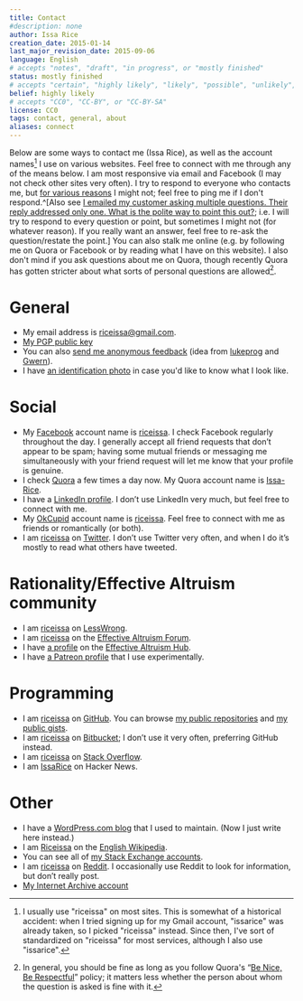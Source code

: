 ```yaml
---
title: Contact
#description: none
author: Issa Rice
creation_date: 2015-01-14
last_major_revision_date: 2015-09-06
language: English
# accepts "notes", "draft", "in progress", or "mostly finished"
status: mostly finished
# accepts "certain", "highly likely", "likely", "possible", "unlikely", "highly unlikely", "remote", "impossible", "log", "emotional", or "fiction"
belief: highly likely
# accepts "CC0", "CC-BY", or "CC-BY-SA"
license: CC0
tags: contact, general, about
aliases: connect
---
```


Below are some ways to contact me (Issa Rice), as well as the account
names[^aname] I use on various websites.  Feel free to connect with me
through any of the means below.  I am most responsive via email and
Facebook (I may not check other sites very often).
I try to respond to everyone who contacts me, but [for various reasons](http://lesswrong.com/lw/eua/reasons_for_someone_to_ignore_you/ "“Reasons for someone to ‘ignore’ you” by Wei Dai") I might not; feel free to ping me if I don't respond.^[Also see [I emailed my customer asking multiple questions\. Their reply addressed only one\. What is the polite way to point this out?](https://workplace.stackexchange.com/questions/44483/i-emailed-my-customer-asking-multiple-questions-their-reply-addressed-only-one); i.e. I will try to respond to every question or point, but sometimes I might not (for whatever reason). If you really want an answer, feel free to re-ask the question/restate the point.]
You can also stalk
me online (e.g. by following me on Quora or Facebook or by reading what
I have on this website).  I also don't mind if you ask questions about
me on Quora, though recently Quora has gotten stricter about what sorts
of personal questions are allowed[^bnbr].

[^aname]: I usually use "riceissa" on most sites. This is somewhat of a
historical accident: when I tried signing up for my Gmail account,
"issarice" was already taken, so I picked "riceissa" instead. Since
then, I've sort of standardized on "riceissa" for most services, although I also use "issarice".

[^bnbr]: In general, you should be fine as long as you follow Quora's
“[Be Nice, Be Respectful][bnbr]” policy; it matters less whether the
person about whom the question is asked is fine with it.

[bnbr]: https://www.quora.com/What-is-Quoras-Be-Nice-Be-Respectful-policy

# General

- My email address is [riceissa@gmail.com][email].
- [My PGP public key][pgp]
- You can also [send me anonymous feedback][feedback]
  (idea from [lukeprog][l feedb] and [Gwern][g feedb]).
- I have [an identification photo][photo] in case you'd like to know what I
  look like.

[email]: mailto:riceissa@gmail.com
[pgp]: http://files.issarice.com/issarice-pubkey.asc
[feedback]: https://docs.google.com/forms/d/1AbwmuMIyzB5X7P4ysL71vGD4WnMxsCKsAZULLc0X7V0/viewform?usp=send_form
[g feedb]: http://www.gwern.net/About#anonymous-feedback
[l feedb]: http://lesswrong.com/lw/8bt/tell_me_what_you_think_of_me/
[photo]: ./identification-photo.jpg


# Social

- My [Facebook]() account name is [riceissa][fbp].  I check Facebook regularly
  throughout the day.  I generally accept all friend requests that don’t
  appear to be spam; having some mutual friends or messaging me
  simultaneously with your friend request will let me know that your
  profile is genuine.
- I check [Quora]() a few times a day now.  My Quora account name is
  [Issa-Rice][qp].
- I have a [LinkedIn profile][lp].  I
  don’t use LinkedIn very much, but feel free to connect with me.
- My [OkCupid](http://www.okcupid.com/) account name is [riceissa][okcp].
  Feel free to connect with me as friends or romantically (or both).
- I am [riceissa][tp] on [Twitter](https://twitter.com/).  I don’t use
  Twitter very often, and when I do it’s mostly to read what others have
  tweeted.

[fbp]: https://www.facebook.com/riceissa
[qp]: https://www.quora.com/Issa-Rice
[lp]: https://www.linkedin.com/in/issarice
[okcp]: http://www.okcupid.com/profile/riceissa
[tp]: https://twitter.com/riceissa
[self-description]: about-me#self-introduction

# Rationality/Effective Altruism community

- I am [riceissa](http://lesswrong.com/user/riceissa/overview/) on [LessWrong]().
- I am [riceissa](http://effective-altruism.com/user/riceissa/) on the [Effective Altruism Forum](http://effective-altruism.com/).
- I have [a profile](http://effectivealtruismhub.com/user/riceissa) on the [Effective Altruism Hub](http://effectivealtruismhub.com/).
- I have [a Patreon profile](https://www.patreon.com/issarice) that I use experimentally.

# Programming

- I am [riceissa](https://github.com/riceissa/) on [GitHub](https://github.com/).
You can browse [my public repositories](https://github.com/riceissa?tab=repositories) and [my public gists](https://gist.github.com/riceissa).
- I am [riceissa](https://bitbucket.org/riceissa) on [Bitbucket](https://bitbucket.org/); I don’t use it very often, preferring GitHub instead.
- I am [riceissa](https://stackoverflow.com/users/3422337/riceissa) on [Stack Overflow](https://stackoverflow.com/).
- I am [IssaRice](https://news.ycombinator.com/user?id=IssaRice) on Hacker News.

# Other

- I have a [WordPress.com blog](https://riceissa.wordpress.com/) that I used to maintain.
(Now I just write here instead.)
- I am [Riceissa](http://en.wikipedia.org/wiki/User:Riceissa) on the [English Wikipedia](http://en.wikipedia.org/wiki/Main_Page).
- You can see all of [my Stack Exchange accounts](http://stackexchange.com/users/1643345/riceissa?tab=accounts).
- I am [riceissa](https://www.reddit.com/user/riceissa/) on [Reddit](http://info.cognitomentoring.org/wiki/Using_reddit).
I occasionally use Reddit to look for information, but don’t really post.
- [My Internet Archive account](https://archive.org/details/@issarice)
